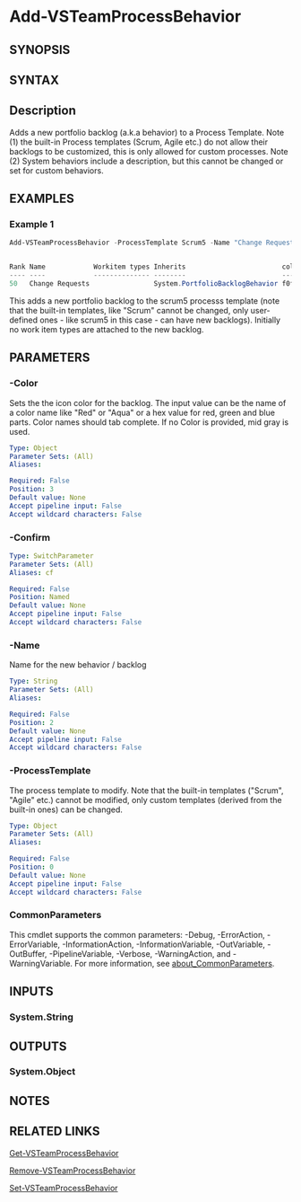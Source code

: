 <!-- #include "./common/header.md" -->

# Add-VSTeamProcessBehavior

## SYNOPSIS

<!-- #include "./synopsis/Add-VSTeamProcessBehavior.md" -->

## SYNTAX

## Description

Adds a new portfolio backlog (a.k.a behavior) to a Process Template. 
Note (1) the built-in Process templates (Scrum, Agile etc.) do not allow their backlogs to be customized, this is only allowed for custom processes. 
Note (2) System behaviors include a description, but this cannot be changed or set for custom behaviors.

## EXAMPLES

### Example 1

```powershell
Add-VSTeamProcessBehavior -ProcessTemplate Scrum5 -Name "Change Requests" -Color AliceBlue         


Rank Name            Workitem types Inherits                        color  Description
---- ----            -------------- --------                        -----  -----------
50   Change Requests                System.PortfolioBacklogBehavior f0f8ff
```
This adds a new portfolio backlog to the scrum5 processs template (note that the built-in templates, like "Scrum" cannot be changed, only user-defined ones - like scrum5 in this case - can have new backlogs). Initially no work item types are attached to the new backlog. 

## PARAMETERS

### -Color

Sets the the icon color for the backlog. The input value can be the name of a color name like "Red" or "Aqua" or a hex value for red, green and blue parts. Color names should tab complete. If no Color is provided, mid gray is used.

```yaml
Type: Object
Parameter Sets: (All)
Aliases:

Required: False
Position: 3
Default value: None
Accept pipeline input: False
Accept wildcard characters: False
```

### -Confirm

<!-- #include "./params/confirm.md" -->

```yaml
Type: SwitchParameter
Parameter Sets: (All)
Aliases: cf

Required: False
Position: Named
Default value: None
Accept pipeline input: False
Accept wildcard characters: False
```

### -Name

Name for the new behavior / backlog

```yaml
Type: String
Parameter Sets: (All)
Aliases:

Required: False
Position: 2
Default value: None
Accept pipeline input: False
Accept wildcard characters: False
```
### -ProcessTemplate

The process template to modify. Note that the built-in templates ("Scrum", "Agile" etc.) cannot be modified, only custom templates (derived from the built-in ones) can be changed.

```yaml
Type: Object
Parameter Sets: (All)
Aliases:

Required: False
Position: 0
Default value: None
Accept pipeline input: False
Accept wildcard characters: False
```

<!-- #include "./params/whatIf.md" -->

### CommonParameters

This cmdlet supports the common parameters: -Debug, -ErrorAction, -ErrorVariable, -InformationAction, -InformationVariable, -OutVariable, -OutBuffer, -PipelineVariable, -Verbose, -WarningAction, and -WarningVariable. For more information, see [about_CommonParameters](http://go.microsoft.com/fwlink/?LinkID=113216).

## INPUTS

### System.String

## OUTPUTS

### System.Object

## NOTES

<!-- #include "./common/prerequisites.md" -->

## RELATED LINKS

<!-- #include "./common/related.md" -->
[Get-VSTeamProcessBehavior](Get-VSTeamProcessBehavior.md)

[Remove-VSTeamProcessBehavior](Remove-VSTeamProcessBehavior.md)

[Set-VSTeamProcessBehavior](Set-VSTeamProcessBehavior.md)
